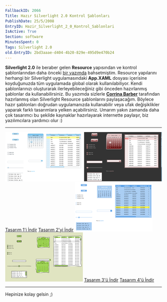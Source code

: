 ```yaml
---
FallbackID: 2066
Title: Hazır Silverlight 2.0 Kontrol Şablonları
PublishDate: 25/5/2008
EntryID: Hazir_Silverlight_2_0_Kontrol_Sablonlari
IsActive: True
Section: software
MinutesSpent: 0
Tags: Silverlight 2.0
old.EntryID: 2bd3aaae-d404-4b20-829e-495d9e470b24
---
```

**Silverlight 2.0** ile beraber gelen **Resource** yapısından ve kontrol
şablonlarından daha önceki [bir
yazımda](http://daron.yondem.com/tr/post/64891675-eba7-4cad-88a5-70cb3d148993)
bahsetmiştim. Resource yapılarını herhangi bir Silverlight
uygulamasındaki **App.XAML** dosyası içerisine koyduğunuzda tüm
uygulamada global olarak kullanılabiliyor. Kendi şablonlarınızı
oluşturarak ilerleyebileceğiniz gibi önceden hazırlanmış şablonlar da
kullanabilirsiniz. Bu yazımda sizlerle **[Corrina
Barber](http://blogs.msdn.com/corrinab/)** tarafından hazırlanmış olan
Silverlight Resource şablonlarını paylaşacağım. Böylece hazır şablonları
doğrudan uygulamanızda kullanabilir veya ufak değişiklikler yaparak
farklı tasarımlara yelken açabilirsiniz. Umarım yakın zamanda daha çok
tasarımcı bu şekilde kaynaklar hazırlayarak internette paylaşır, biz
yazılımcılara yardımcı olur :)

  ----------------------------------------------------------------------------- ------------------------------------------------------------------------------
  ![Tasarım 1](media/Hazir_Silverlight_2_0_Kontrol_Sablonlari/24052008_1.png)          ![Tasarım 2](media/Hazir_Silverlight_2_0_Kontrol_Sablonlari/24052008_2.png)
  [Tasarım 1'i İndir](media/Hazir_Silverlight_2_0_Kontrol_Sablonlari/24052008_1.zip)   [Tasarım 2'yi İndir](media/Hazir_Silverlight_2_0_Kontrol_Sablonlari/24052008_2.zip)
  ![Tasarım 3](media/Hazir_Silverlight_2_0_Kontrol_Sablonlari/24052008_3.png)          ![Tasarım 4](media/Hazir_Silverlight_2_0_Kontrol_Sablonlari/24052008_4.png)
  [Tasarım 3'ü İndir](media/Hazir_Silverlight_2_0_Kontrol_Sablonlari/24052008_3.zip)   [Tasarım 4'ü İndir](media/Hazir_Silverlight_2_0_Kontrol_Sablonlari/24052008_4.zip)
  ----------------------------------------------------------------------------- ------------------------------------------------------------------------------

Hepinize kolay gelsin ;)


